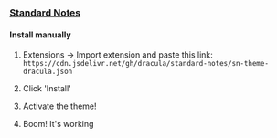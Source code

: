 ### [Standard Notes](https://standardnotes.org/)

#### Install manually

1. Extensions → Import extension and paste this link: ` https://cdn.jsdelivr.net/gh/dracula/standard-notes/sn-theme-dracula.json `

2. Click 'Install'

3. Activate the theme!

4. Boom! It's working
